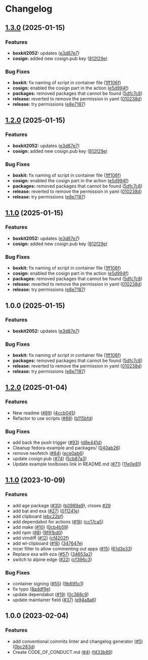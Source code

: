 # Changelog

## [1.3.0](https://github.com/sschmeier/boxkit2025/compare/v1.2.0...v1.3.0) (2025-01-15)


### Features

* **boxkit2052:** updates ([e3d87e7](https://github.com/sschmeier/boxkit2025/commit/e3d87e7faa9a9f8aae72b0ac805bda8c3a3ed821))
* **cosign:** added new cosign.pub key ([812f29e](https://github.com/sschmeier/boxkit2025/commit/812f29e61599b4340b05e069230926ae1ef7a530))


### Bug Fixes

* **boxkit:** fix naming of script in container file ([1ff106f](https://github.com/sschmeier/boxkit2025/commit/1ff106f260a0be71e6f5ca9ead6af0715712c055))
* **cosign:** enabled the cosign part in the action ([e5d994f](https://github.com/sschmeier/boxkit2025/commit/e5d994fb9c13412a3f60f562942e03acd4e289f5))
* **packages:** removed packages that cannot be found ([5dfc7c8](https://github.com/sschmeier/boxkit2025/commit/5dfc7c8634bbeabf5a71617cc6914e13d325558b))
* **release:** reverted to remove the permission in yaml ([010238d](https://github.com/sschmeier/boxkit2025/commit/010238d141ff4b4047d040368f49efc1c292a692))
* **release:** try permissions ([e8e7187](https://github.com/sschmeier/boxkit2025/commit/e8e71876e0772366f984b76d9da5661b66017060))

## [1.2.0](https://github.com/sschmeier/boxkit2025/compare/v1.1.0...v1.2.0) (2025-01-15)


### Features

* **boxkit2052:** updates ([e3d87e7](https://github.com/sschmeier/boxkit2025/commit/e3d87e7faa9a9f8aae72b0ac805bda8c3a3ed821))
* **cosign:** added new cosign.pub key ([812f29e](https://github.com/sschmeier/boxkit2025/commit/812f29e61599b4340b05e069230926ae1ef7a530))


### Bug Fixes

* **boxkit:** fix naming of script in container file ([1ff106f](https://github.com/sschmeier/boxkit2025/commit/1ff106f260a0be71e6f5ca9ead6af0715712c055))
* **cosign:** enabled the cosign part in the action ([e5d994f](https://github.com/sschmeier/boxkit2025/commit/e5d994fb9c13412a3f60f562942e03acd4e289f5))
* **packages:** removed packages that cannot be found ([5dfc7c8](https://github.com/sschmeier/boxkit2025/commit/5dfc7c8634bbeabf5a71617cc6914e13d325558b))
* **release:** reverted to remove the permission in yaml ([010238d](https://github.com/sschmeier/boxkit2025/commit/010238d141ff4b4047d040368f49efc1c292a692))
* **release:** try permissions ([e8e7187](https://github.com/sschmeier/boxkit2025/commit/e8e71876e0772366f984b76d9da5661b66017060))

## [1.1.0](https://github.com/sschmeier/boxkit2025/compare/v1.0.0...v1.1.0) (2025-01-15)


### Features

* **boxkit2052:** updates ([e3d87e7](https://github.com/sschmeier/boxkit2025/commit/e3d87e7faa9a9f8aae72b0ac805bda8c3a3ed821))
* **cosign:** added new cosign.pub key ([812f29e](https://github.com/sschmeier/boxkit2025/commit/812f29e61599b4340b05e069230926ae1ef7a530))


### Bug Fixes

* **boxkit:** fix naming of script in container file ([1ff106f](https://github.com/sschmeier/boxkit2025/commit/1ff106f260a0be71e6f5ca9ead6af0715712c055))
* **cosign:** enabled the cosign part in the action ([e5d994f](https://github.com/sschmeier/boxkit2025/commit/e5d994fb9c13412a3f60f562942e03acd4e289f5))
* **packages:** removed packages that cannot be found ([5dfc7c8](https://github.com/sschmeier/boxkit2025/commit/5dfc7c8634bbeabf5a71617cc6914e13d325558b))
* **release:** reverted to remove the permission in yaml ([010238d](https://github.com/sschmeier/boxkit2025/commit/010238d141ff4b4047d040368f49efc1c292a692))
* **release:** try permissions ([e8e7187](https://github.com/sschmeier/boxkit2025/commit/e8e71876e0772366f984b76d9da5661b66017060))

## 1.0.0 (2025-01-15)


### Features

* **boxkit2052:** updates ([e3d87e7](https://github.com/sschmeier/boxkit2025/commit/e3d87e7faa9a9f8aae72b0ac805bda8c3a3ed821))


### Bug Fixes

* **boxkit:** fix naming of script in container file ([1ff106f](https://github.com/sschmeier/boxkit2025/commit/1ff106f260a0be71e6f5ca9ead6af0715712c055))
* **packages:** removed packages that cannot be found ([5dfc7c8](https://github.com/sschmeier/boxkit2025/commit/5dfc7c8634bbeabf5a71617cc6914e13d325558b))
* **release:** reverted to remove the permission in yaml ([010238d](https://github.com/sschmeier/boxkit2025/commit/010238d141ff4b4047d040368f49efc1c292a692))
* **release:** try permissions ([e8e7187](https://github.com/sschmeier/boxkit2025/commit/e8e71876e0772366f984b76d9da5661b66017060))

## [1.2.0](https://github.com/ublue-os/boxkit/compare/v1.1.0...v1.2.0) (2025-01-04)


### Features

* New readme ([#89](https://github.com/ublue-os/boxkit/issues/89)) ([4ccb045](https://github.com/ublue-os/boxkit/commit/4ccb045c84e3de6ed2d3ca3fd97f08c4818f942e))
* Refactor to use scripts ([#88](https://github.com/ublue-os/boxkit/issues/88)) ([b115bfd](https://github.com/ublue-os/boxkit/commit/b115bfd1d21886124b60493009bb8a1e8da62413))


### Bug Fixes

* add back the push trigger ([#93](https://github.com/ublue-os/boxkit/issues/93)) ([d8e441d](https://github.com/ublue-os/boxkit/commit/d8e441d157517bf80eb8f5c72bdf8a025c440bc5))
* Cleanup fedora-example and packages/ ([040ab26](https://github.com/ublue-os/boxkit/commit/040ab262f71a586088a227583b22ca1c259ab907))
* remove neofetch ([#84](https://github.com/ublue-os/boxkit/issues/84)) ([ece0ab6](https://github.com/ublue-os/boxkit/commit/ece0ab62a72200683246a9b184d87f7def6872a5))
* update cosign.pub ([#74](https://github.com/ublue-os/boxkit/issues/74)) ([5cb87a3](https://github.com/ublue-os/boxkit/commit/5cb87a3843be43ba5999c44006df83a09386ac59))
* Update example toolboxes link in README.md ([#71](https://github.com/ublue-os/boxkit/issues/71)) ([11e0e81](https://github.com/ublue-os/boxkit/commit/11e0e81e3357638fa675dc6bbf06ab5443076c24))

## [1.1.0](https://github.com/ublue-os/boxkit/compare/v1.0.0...v1.1.0) (2023-10-09)


### Features

* add age package ([#30](https://github.com/ublue-os/boxkit/issues/30)) ([b0989a9](https://github.com/ublue-os/boxkit/commit/b0989a9f791771999c105122b64cbf8687574650)), closes [#29](https://github.com/ublue-os/boxkit/issues/29)
* add bat and exa ([#27](https://github.com/ublue-os/boxkit/issues/27)) ([011241e](https://github.com/ublue-os/boxkit/commit/011241e4ac1fdee5f3fbe8b8321e44ba8a0cb561))
* add clipboard ([ebc22bf](https://github.com/ublue-os/boxkit/commit/ebc22bf72a10043ebec55c285dfe5274f1378cc5))
* add dependabot for actions ([#18](https://github.com/ublue-os/boxkit/issues/18)) ([cc17ca5](https://github.com/ublue-os/boxkit/commit/cc17ca5202c1777d5e64799b00cb235b72027e24))
* add make ([#10](https://github.com/ublue-os/boxkit/issues/10)) ([0cb4b59](https://github.com/ublue-os/boxkit/commit/0cb4b59cdd98c47d2f6bfa21f801b99b045d5e40))
* add npm ([#8](https://github.com/ublue-os/boxkit/issues/8)) ([9f91bd0](https://github.com/ublue-os/boxkit/commit/9f91bd09272617c7b9203014222353265dc24947))
* add vimdiff ([#12](https://github.com/ublue-os/boxkit/issues/12)) ([cf4202f](https://github.com/ublue-os/boxkit/commit/cf4202f76752561d9b926c81933342a119e8a258))
* add wl-clipboard ([#16](https://github.com/ublue-os/boxkit/issues/16)) ([347647e](https://github.com/ublue-os/boxkit/commit/347647ea7f9f7bdb3b42d2a565df866f027a7ade))
* nicer filter to allow commenting out apps ([#15](https://github.com/ublue-os/boxkit/issues/15)) ([61d3e33](https://github.com/ublue-os/boxkit/commit/61d3e330beb9c2a8bd557ef3872aa6595c76b1b2))
* Replace exa with eza ([#57](https://github.com/ublue-os/boxkit/issues/57)) ([34653a2](https://github.com/ublue-os/boxkit/commit/34653a2dde5b4e1cf895a2d65fc9168e064fa224))
* switch to alpine edge ([#22](https://github.com/ublue-os/boxkit/issues/22)) ([cf396c3](https://github.com/ublue-os/boxkit/commit/cf396c369ae8d8bb052df9b0c39d392f61b909ba))


### Bug Fixes

* container signing ([#55](https://github.com/ublue-os/boxkit/issues/55)) ([9b695c1](https://github.com/ublue-os/boxkit/commit/9b695c1a21a94e7b6a40f5175408b8fc650e9413))
* fix typo ([8addf9e](https://github.com/ublue-os/boxkit/commit/8addf9e4499a83b2b9b591e9808470f3e3f6a46e))
* update dependabot ([#19](https://github.com/ublue-os/boxkit/issues/19)) ([0c388c9](https://github.com/ublue-os/boxkit/commit/0c388c958985cdc7d3c2d3de5d6d58de09472edf))
* update maintainer field ([#37](https://github.com/ublue-os/boxkit/issues/37)) ([e94a8a6](https://github.com/ublue-os/boxkit/commit/e94a8a69c34f5692514ebcc8c3ac21e2f33aa947))

## 1.0.0 (2023-02-04)


### Features

* add conventional commits linter and changelog generator ([#5](https://github.com/ublue-os/boxkit/issues/5)) ([0bc283d](https://github.com/ublue-os/boxkit/commit/0bc283d271878071ef50a413bab48f3bfc1ab312))
* Create CODE_OF_CONDUCT.md ([#4](https://github.com/ublue-os/boxkit/issues/4)) ([f433b89](https://github.com/ublue-os/boxkit/commit/f433b89a1ed125c6c0a251c1eec60525cfe35820))
